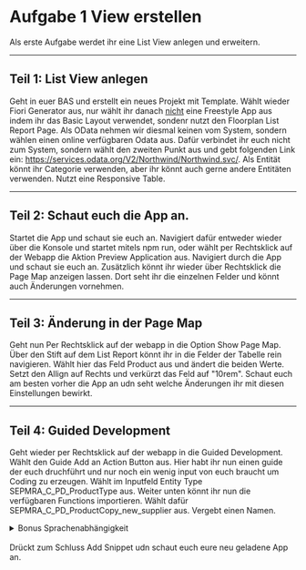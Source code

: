 # Aufgabe 1 View erstellen

Als erste Aufgabe werdet ihr eine List View anlegen und erweitern.

---

## Teil 1: List View anlegen

Geht in euer BAS und erstellt ein neues Projekt mit Template. Wählt wieder Fiori Generator aus, nur wählt ihr danach <u>nicht</u> eine Freestyle App aus indem ihr das Basic Layout verwendet, sondenr nutzt den Floorplan List Report Page.
Als OData nehmen wir diesmal keinen vom System, sondern wählen einen online verfügbaren Odata aus. Dafür verbindet ihr euch nicht zum System, sondern wählt den zweiten Punkt aus und gebt folgenden Link ein:
https://services.odata.org/V2/Northwind/Northwind.svc/.
Als Entität könnt ihr Categorie verwenden, aber ihr könnt auch gerne andere Entitäten verwenden.
Nutzt eine Responsive Table.

---

## Teil 2: Schaut euch die App an.
Startet die App und schaut sie euch an. Navigiert dafür entweder wieder über die Konsole und startet mitels npm run, oder wählt per Rechtsklick auf der Webapp die Aktion Preview Application aus. Navigiert durch die App und schaut sie euch an. 
Zusätzlich könnt ihr wieder über Rechtsklick die Page Map anzeigen lassen. Dort seht ihr die einzelnen Felder und könnt auch Änderungen vornehmen.

---

## Teil 3: Änderung in der Page Map

Geht nun Per Rechtsklick auf der webapp in die Option Show Page Map. Über den Stift auf dem List Report könnt ihr in die Felder der Tabelle rein navigieren. Wählt hier das Feld Product aus und ändert die beiden Werte.
Setzt den Allign auf Rechts und verkürzt das Feld auf "10rem". Schaut euch am besten vorher die App an udn seht welche Änderungen ihr mit diesen Einstellungen bewirkt.

---

## Teil 4: Guided Development

Geht wieder per Rechtsklick auf der webapp in die Guided Development. Wählt den Guide Add an Action Button aus. Hier habt ihr nun einen guide der euch druchführt und nur noch ein wenig input von euch braucht um Coding zu erzeugen.
Wählt im Inputfeld Entity Type SEPMRA_C_PD_ProductType aus. Weiter unten könnt ihr nun die verfügbaren Functions importieren. Wählt dafür SEPMRA_C_PD_ProductCopy_new_supplier aus. Vergebt einen Namen.
<details>
  <summary>Bonus Sprachenabhängigkeit</summary>
    <blockquote>
    Wenn ihr wollt könnt ihr zusätzlich auf die Weltkugel innerhalb des Namensfeldes drücken. Damit ersetzt ihr den fest definierten Namen mit einer Variablen. Dies wird umgesetzt durch I18N Dateien. Es gibt einen Ordner der I18N heißt. Dort gibt es bereits eine Datei mit dem Namen i18n.properties. (Es kann sein das ihr voher add snippet drücken müsst) Legt zusätzlich die dateien i18n_en.properties und i18n_de.properties per Rechtsklick in den gleichen Ordner an. Dort könnt ihr das eben erstellte i18n Objekt im gleichen Format wie in der ursprünglichen i18n.properties Datei. <br>
      Beispiel: copyToNewSupplier=Copy to new Supplier <br>
      In der de datei könnt ihr dann einen deutschen Namen vergeben, in der en datei den englischen. Das Framework wählt die Sprache entsprechend der Anmeldesprache aus. 
    </blockquote>
</details>
<br>
Drückt zum Schluss Add Snippet udn schaut euch eure neu geladene App an.

